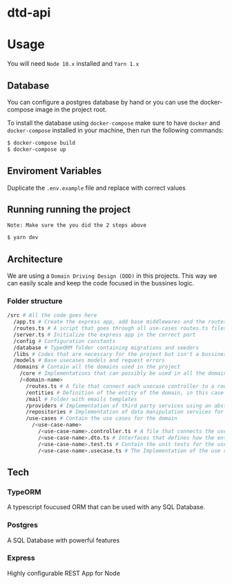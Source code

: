 # dtd-api

# Usage

You will need `Node 10.x` installed and `Yarn 1.x`

## Database

You can configure a postgres database by hand or you can use the docker-compose image in the project root.

To install the database using `docker-compose` make sure to have `docker` and `docker-compose` installed in your machine, then run the following commands:

```sh
$ docker-compose build
$ docker-compose up
```

## Enviroment Variables

Duplicate the `.env.example` file and replace with correct values

## Running running the project

`Note: Make sure the you did the 2 steps above`

```sh
$ yarn dev
```

## Architecture

We are using a `Domain Driving Design (DDD)` in this projects. This way we can easily scale and keep the code focused in the bussines logic.

### Folder structure

```sh
/src # All the code goes here
  /app.ts # Create the express app, add base middlewares and the routes
  /routes.ts # A script that goes through all use-cases routes.ts files to require the routes
  /server.ts # Initialize the express app in the correct port
  /config # Configuration constants
  /database # TypeORM folder containing migrations and seeders
  /libs # Codes that are necessary for the project but isn't a bussiness logic
  /models # Base usecases models and request errors
  /domains # Contain all the domains used in the project
    /core # Implementations that can possibly be used in all the domains
    /<domain-name>
      /routes.ts # A file that connect each usecase controller to a route path in express
      /entities # Definition of the entity of the domain, in this case we are using a class that can also be used by TypeORM
      /mail # Folder with emails templates
      /providers # Implementation of third party services using an abstract interface above it
      /repositories # Implementation of data manipulation services for the domain entities
      /use-cases # Contain the use cases for the domain
        /<use-case-name>
          /<use-case-name>.controller.ts # A file that connects the use cases to the HTTP interface, in this case express routes
          /<use-case-name>.dto.ts # Interfaces that defines how the entity Data Object is transformed for that use case
          /<use-case-name>.test.ts # Contain the unit tests for the use case
          /<use-case-name>.usecase.ts # The Implementation of the use case
```

## Tech

### TypeORM

A typescript foucused ORM that can be used with any SQL Database.

### Postgres

A SQL Database with powerful features

### Express

Highly configurable REST App for Node
